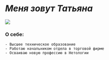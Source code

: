 
# *Меня зовут Татьяна*


![](https://github.com/TannyKorry/git-2-homeworks-fork/blob/main/img/artificial-intelligence.jpg)


### О себе:
	- Высшее техническое образование
	- Работаю начальником отдела в торговой фирме
	- Осваиваю новую профессию в Нетологии
